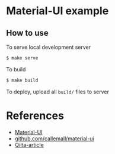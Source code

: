 # Material-UI example

## How to use

To serve local development server 

```sh
$ make serve
```

To build 

```sh
$ make build
```

To deploy, upload all ```build/``` files to server

# References
- [Material-UI](http://www.material-ui.com/)
- [github.com/callemall/material-ui](https://github.com/callemall/material-ui)
- [Qiita-article](http://qiita.com/takaki@github/items/724d97a20d3ae194ded4)
